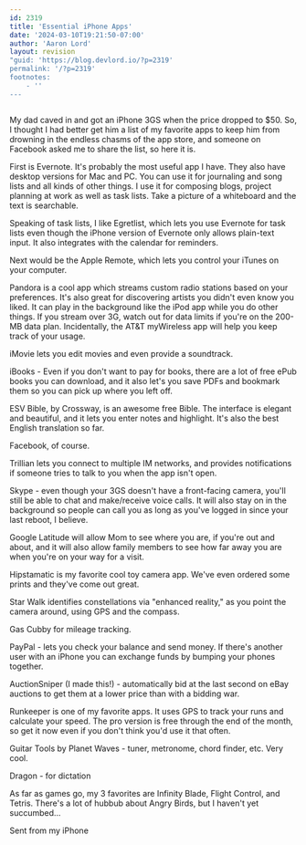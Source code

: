```yaml
---
id: 2319
title: 'Essential iPhone Apps'
date: '2024-03-10T19:21:50-07:00'
author: 'Aaron Lord'
layout: revision
"guid: 'https://blog.devlord.io/?p=2319'
permalink: '/?p=2319'
footnotes:
    - ''
---
```


<img src="http://lh4.ggpht.com/_OZWxOfjIgdA/TSjr70GoPMI/AAAAAAAAJcs/GyXZDbSAEJQ/s512/photo.PNG" alt="" border="0" />

My dad caved in and got an iPhone 3GS when the price dropped to $50. So, I thought I had better get him a list of my favorite apps to keep him from drowning in the endless chasms of the app store, and someone on Facebook asked me to share the list, so here it is.

First is Evernote. It's probably the most useful app I have. They also have desktop versions for Mac and PC. You can use it for journaling and song lists and all kinds of other things. I use it for composing blogs, project planning at work as well as task lists. Take a picture of a whiteboard and the text is searchable.

Speaking of task lists, I like Egretlist, which lets you use Evernote for task lists even though the iPhone version of Evernote only allows plain-text input. It also integrates with the calendar for reminders.

Next would be the Apple Remote, which lets you control your iTunes on your computer.

Pandora is a cool app which streams custom radio stations based on your preferences. It's also great for discovering artists you didn't even know you liked. It can play in the background like the iPod app while you do other things. If you stream over 3G, watch out for data limits if you're on the 200-MB data plan. Incidentally, the AT&amp;T myWireless app will help you keep track of your usage.

iMovie lets you edit movies and even provide a soundtrack.

iBooks - Even if you don't want to pay for books, there are a lot of free ePub books you can download, and it also let's you save PDFs and bookmark them so you can pick up where you left off.

ESV Bible, by Crossway, is an awesome free Bible. The interface is elegant and beautiful, and it lets you enter notes and highlight. It's also the best English translation so far.

Facebook, of course.

Trillian lets you connect to multiple IM networks, and provides notifications if someone tries to talk to you when the app isn't open.

Skype - even though your 3GS doesn't have a front-facing camera, you'll still be able to chat and make/receive voice calls. It will also stay on in the background so people can call you as long as you've logged in since your last reboot, I believe.

Google Latitude will allow Mom to see where you are, if you're out and about, and it will also allow family members to see how far away you are when you're on your way for a visit.

Hipstamatic is my favorite cool toy camera app. We've even ordered some prints and they've come out great.

Star Walk identifies constellations via "enhanced reality," as you point the camera around, using GPS and the compass.

Gas Cubby for mileage tracking.

PayPal - lets you check your balance and send money. If there's another user with an iPhone you can exchange funds by bumping your phones together.

AuctionSniper (I made this!) - automatically bid at the last second on eBay auctions to get them at a lower price than with a bidding war.

Runkeeper is one of my favorite apps. It uses GPS to track your runs and calculate your speed. The pro version is free through the end of the month, so get it now even if you don't think you'd use it that often.

Guitar Tools by Planet Waves - tuner, metronome, chord finder, etc. Very cool.

Dragon - for dictation

As far as games go, my 3 favorites are Infinity Blade, Flight Control, and Tetris. There's a lot of hubbub about Angry Birds, but I haven't yet succumbed...

Sent from my iPhone